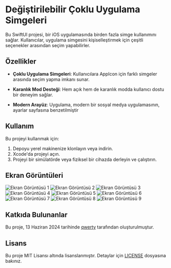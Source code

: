 # Değiştirilebilir Çoklu Uygulama Simgeleri

Bu SwiftUI projesi, bir iOS uygulamasında birden fazla simge kullanımını sağlar. Kullanıcılar, uygulama simgesini kişiselleştirmek için çeşitli seçenekler arasından seçim yapabilirler.


## Özellikler

- **Çoklu Uygulama Simgeleri**: Kullanıcılara AppIcon için farklı simgeler arasında seçim yapma imkanı sunar.
- **Karanlık Mod Desteği**: Hem açık hem de karanlık modda kullanıcı dostu bir deneyim sağlar.

- **Modern Arayüz**: Uygulama, modern bir sosyal medya uygulamasının, ayarlar sayfasına benzetilmiştir

## Kullanım

Bu projeyi kullanmak için:

1. Depoyu yerel makinenize klonlayın veya indirin.
2. Xcode'da projeyi açın.
3. Projeyi bir simülatörde veya fiziksel bir cihazda derleyin ve çalıştırın.

## Ekran Görüntüleri

![Ekran Görüntüsü 1](https://github.com/doguner1/GitImageData/blob/main/MultipleAppIcons/Ekran%20Resmi%202024-06-13%2019.41.31.png?raw=true)
![Ekran Görüntüsü 2](https://github.com/doguner1/GitImageData/blob/main/MultipleAppIcons/Ekran%20Resmi%202024-06-13%2019.41.36.png?raw=true)
![Ekran Görüntüsü 3](https://github.com/doguner1/GitImageData/blob/main/MultipleAppIcons/Ekran%20Resmi%202024-06-13%2019.41.45.png?raw=true)
![Ekran Görüntüsü 4](https://github.com/doguner1/GitImageData/blob/main/MultipleAppIcons/Ekran%20Resmi%202024-06-13%2019.41.53.png?raw=true)
![Ekran Görüntüsü 5](https://github.com/doguner1/GitImageData/blob/main/MultipleAppIcons/Ekran%20Resmi%202024-06-13%2019.41.59.png?raw=true)
![Ekran Görüntüsü 6](https://github.com/doguner1/GitImageData/blob/main/MultipleAppIcons/Ekran%20Resmi%202024-06-13%2019.42.06.png?raw=true)
![Ekran Görüntüsü 7](https://github.com/doguner1/GitImageData/blob/main/MultipleAppIcons/IMG_0357.jpg?raw=true)
![Ekran Görüntüsü 8](https://github.com/doguner1/GitImageData/blob/main/MultipleAppIcons/Ekran%20Resmi%202024-06-13%2019.42.15.png?raw=true)
![Ekran Görüntüsü 9](https://github.com/doguner1/GitImageData/blob/main/MultipleAppIcons/IMG_0359.jpg?raw=true)

## Katkıda Bulunanlar

Bu proje, 13 Haziran 2024 tarihinde [qwerty](https://github.com/qwerty) tarafından oluşturulmuştur.

## Lisans

Bu proje MIT Lisansı altında lisanslanmıştır. Detaylar için [LICENSE](LICENSE) dosyasına bakınız.
